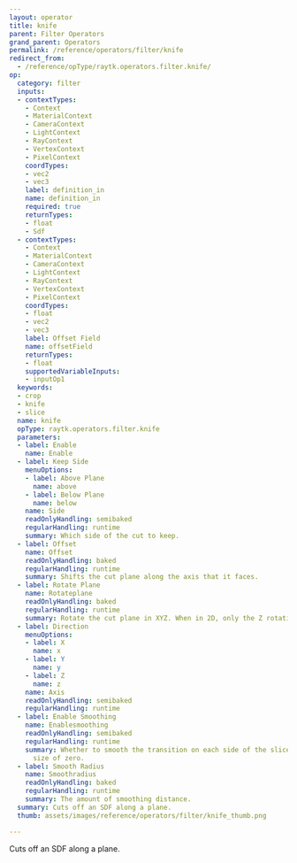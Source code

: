 ```yaml
---
layout: operator
title: knife
parent: Filter Operators
grand_parent: Operators
permalink: /reference/operators/filter/knife
redirect_from:
  - /reference/opType/raytk.operators.filter.knife/
op:
  category: filter
  inputs:
  - contextTypes:
    - Context
    - MaterialContext
    - CameraContext
    - LightContext
    - RayContext
    - VertexContext
    - PixelContext
    coordTypes:
    - vec2
    - vec3
    label: definition_in
    name: definition_in
    required: true
    returnTypes:
    - float
    - Sdf
  - contextTypes:
    - Context
    - MaterialContext
    - CameraContext
    - LightContext
    - RayContext
    - VertexContext
    - PixelContext
    coordTypes:
    - float
    - vec2
    - vec3
    label: Offset Field
    name: offsetField
    returnTypes:
    - float
    supportedVariableInputs:
    - inputOp1
  keywords:
  - crop
  - knife
  - slice
  name: knife
  opType: raytk.operators.filter.knife
  parameters:
  - label: Enable
    name: Enable
  - label: Keep Side
    menuOptions:
    - label: Above Plane
      name: above
    - label: Below Plane
      name: below
    name: Side
    readOnlyHandling: semibaked
    regularHandling: runtime
    summary: Which side of the cut to keep.
  - label: Offset
    name: Offset
    readOnlyHandling: baked
    regularHandling: runtime
    summary: Shifts the cut plane along the axis that it faces.
  - label: Rotate Plane
    name: Rotateplane
    readOnlyHandling: baked
    regularHandling: runtime
    summary: Rotate the cut plane in XYZ. When in 2D, only the Z rotation is used.
  - label: Direction
    menuOptions:
    - label: X
      name: x
    - label: Y
      name: y
    - label: Z
      name: z
    name: Axis
    readOnlyHandling: semibaked
    regularHandling: runtime
  - label: Enable Smoothing
    name: Enablesmoothing
    readOnlyHandling: semibaked
    regularHandling: runtime
    summary: Whether to smooth the transition on each side of the slice down to a
      size of zero.
  - label: Smooth Radius
    name: Smoothradius
    readOnlyHandling: baked
    regularHandling: runtime
    summary: The amount of smoothing distance.
  summary: Cuts off an SDF along a plane.
  thumb: assets/images/reference/operators/filter/knife_thumb.png

---
```



Cuts off an SDF along a plane.